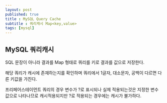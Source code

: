 ```yaml
---
layout: post
published: true
title : MySQL Query Cache
subtitle : 쿼리캐시 Map<key,value>
tags: [mysql]
---
```


## MySQL 쿼리캐시
SQL 문장이 아니라 결과를 Map 형태로 쿼리를 키로 결과를 값으로 저장한다.

해당 쿼리가 캐시에 존재하는지를 확인하며 쿼리에서 1글자, 대소문자, 공백이 다르면 다른 키값을 가진다.

프리페어스테이먼트 쿼리의 경우 변수가 ?로 표시되나 실제 적용되는것은 지정한 변수값으로 나타나므로 캐시적용되지만
?로 적용되는 경우에는 캐시가 불가하다.

